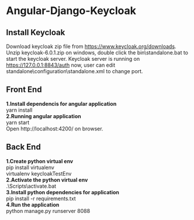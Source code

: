 # Angular-Django-Keycloak  
## Install Keycloak 
Download keycloak zip file from https://www.keycloak.org/downloads.  
Unzip keycloak-6.0.1.zip on windows, double click the bin\standalone.bat to start the keycloak server.
Keycloak server is running on https://127.0.0.1:8843/auth now, user can edit standalone\configuration\standalone.xml to change port.  

## Front End  
**1.Install dependencis for angular application**  
yarn install  
**2.Running angular application**  
yarn start  
Open http://localhost:4200/ on browser.

## Back End  
**1.Create python virtual env**  
pip install virtualenv  
virtualenv keycloakTestEnv  
**2.Activate the python virtual env**  
.\Scripts\activate.bat  
**3.Install python dependencies for application**  
pip install -r requirements.txt  
**4.Run the application**  
python manage.py runserver 8088
